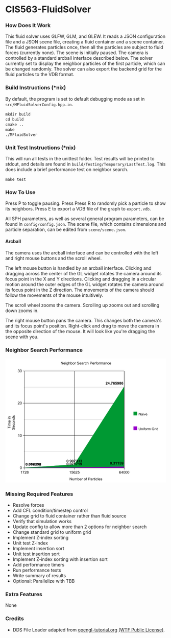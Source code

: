# CIS563-FluidSolver #
### How Does It Work ###
This fluid solver uses GLFW, GLM, and GLEW. It reads a JSON configuration file
and a JSON scene file, creating a fluid container and a scene container. The
fluid generates particles once, then all the particles are subject to fluid
forces (currently none). The scene is initially paused. The camera is controlled
by a standard arcball interface described below. The solver currently set to
display the neighbor particles of the first particle, which can be changed
randomly. The solver can also export the backend grid for the fluid particles to
the VDB format.

### Build Instructions (*nix) ###
By default, the program is set to default debugging mode as set in
`src/MFluidSolverConfig.hpp.in`.

    mkdir build
    cd build
    cmake ..
    make
    ./MFluidSolver

### Unit Test Instructions (*nix) ###
This will run all tests in the unittest folder. Test results will be printed
to stdout, and details are found in `build/Testing/Temporary/LastTest.log`.
This does include a brief performance test on neighbor search.

    make test

### How To Use ###
Press P to toggle pausing. Press Press R to randomly pick a particle to show
its neighbors. Press E to export a VDB file of the graph to `export.vdb`.

All SPH parameters, as well as several general program parameters, can be found
in `config/config.json`. The scene file, which contains dimensions and particle
separation, can be edited from `scene/scene.json`.

#### Arcball ####
The camera uses the arcball interface and can be controlled with the left and
right mouse buttons and the scroll wheel.

The left mouse button is handled by an arcball interface. Clicking and dragging
across the center of the GL widget rotates the camera around its focus point in
the X and Y directions. Clicking and dragging in a circular motion around the
outer edges of the GL widget rotates the camera around its focus point in the Z
direction. The movements of the camera should follow the movements of the mouse
intuitively.

The scroll wheel zooms the camera. Scrolling up zooms out and scrolling down
zooms in.

The right mouse button pans the camera. This changes both the camera's and its
focus point's position. Right-click and drag to move the camera in the opposite
direction of the mouse. It will look like you're dragging the scene with you.

### Neighbor Search Performance ###
![Exponential Improvement with Uniform Grid over Naive Neighbor Search](images/nsPerfGraph0.png?raw=true "The uniform grid neighbor search dramatically reduces search time to O(n).")

### Missing Required Features ###

- Resolve forces
- Add CFL condition/timestep control
- Change grid to fluid container rather than fluid source
- Verify that simulation works
- Update config to allow more than 2 options for neighbor search
- Change standard grid to uniform grid
- Implement Z-index sorting
- Unit test Z-index
- Implement insertion sort
- Unit test insertion sort
- Implement Z-index sorting with insertion sort
- Add performance timers
- Run performance tests
- Write summary of results
- Optional: Parallelize with TBB

### Extra Features ###
None

### Credits ###
- DDS File Loader adapted from [opengl-tutorial.org](http://www.opengl-tutorial.org/beginners-tutorials/tutorial-5-a-textured-cube/) [(WTF Public License)](http://www.wtfpl.net/).